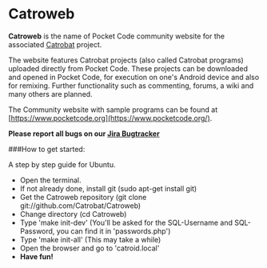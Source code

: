 Catroweb
=========

**Catroweb** is the name of Pocket Code community website for the associated [Catrobat](https://github.com/Catrobat/) project. 

The website features Catrobat projects (also called Catrobat programs) uploaded directly from Pocket Code. These projects can be downloaded and opened in Pocket Code, for execution on one's Android device and also for remixing. Further functionality such as commenting, forums, a wiki and many others are planned.

The Community website with sample programs can be found at [https://www.pocketcode.org](https://www.pocketcode.org/).

**Please report all bugs on our [Jira Bugtracker](https://jira.catrob.at/secure/CreateIssue.jspa?pid=10301&issuetype=1)**

###How to get started:

A step by step guide for Ubuntu.
* Open the terminal.
* If not already done, install git (sudo apt-get install git)
* Get the Catroweb repository (git clone git://github.com/Catrobat/Catroweb)
* Change directory (cd Catroweb)
* Type 'make init-dev' (You'll be asked for the SQL-Username and SQL-Password, you can find it in 'passwords.php')
* Type 'make init-all' (This may take a while)
* Open the browser and go to 'catroid.local'
* **Have fun!**
